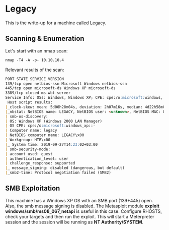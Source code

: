 # Legacy 

This is the write-up for a machine called Legacy.

## Scanning & Enumeration 

Let's start with an nmap scan:

```markdown 
nmap -T4 -A -p- 10.10.10.4
```

Relevant results of the scan:

```markdown
PORT STATE SERVICE VERSION
139/tcp open netbios-ssn Microsoft Windows netbios-ssn
445/tcp open microsoft-ds Windows XP microsoft-ds
3389/tcp closed ms-wbt-server
Service Info: OSs: Windows, Windows XP; CPE: cpe:/o:microsoft:windows, cpe:/o:microsoft:windows_xp
 Host script results:
|_clock-skew: mean: 5d00h28m04s, deviation: 2h07m16s, median: 4d22h58m04s
|_nbstat: NetBIOS name: LEGACY, NetBIOS user: <unknown>, NetBIOS MAC: 00:50:56:b9:83:73 (VMware)
| smb-os-discovery: 
| OS: Windows XP (Windows 2000 LAN Manager)
| OS CPE: cpe:/o:microsoft:windows_xp::-
| Computer name: legacy
| NetBIOS computer name: LEGACY\x00
| Workgroup: HTB\x00
|_ System time: 2019-09-27T14:23:02+03:00
| smb-security-mode: 
| account_used: guest
| authentication_level: user
| challenge_response: supported
|_ message_signing: disabled (dangerous, but default)
|_smb2-time: Protocol negotiation failed (SMB2)
```

## SMB Exploitation 
This machine has a Windows XP OS with an SMB port (139+445) open. Also, the smb message signing is disabled.
The Metasploit module **exploit windows/smb/ms08_067_netapi** is useful in this case. Configure RHOSTS, check your targets and then run the exploit. 
This will start a Meterpreter session and the session will be running as **NT Authority\SYSTEM**.
